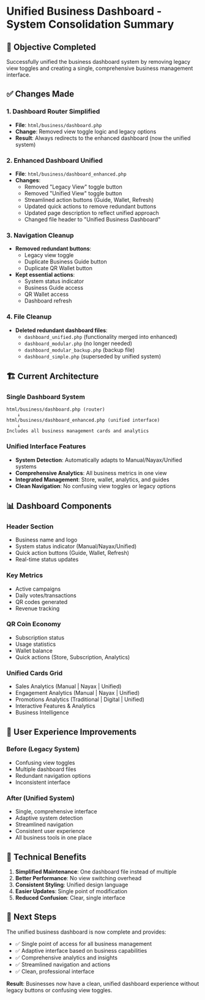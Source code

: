 # Unified Business Dashboard - System Consolidation Summary

## 🎯 **Objective Completed**
Successfully unified the business dashboard system by removing legacy view toggles and creating a single, comprehensive business management interface.

## ✅ **Changes Made**

### **1. Dashboard Router Simplified**
- **File**: `html/business/dashboard.php`
- **Change**: Removed view toggle logic and legacy options
- **Result**: Always redirects to the enhanced dashboard (now the unified system)

### **2. Enhanced Dashboard Unified**
- **File**: `html/business/dashboard_enhanced.php`
- **Changes**:
  - Removed "Legacy View" toggle button
  - Removed "Unified View" toggle button
  - Streamlined action buttons (Guide, Wallet, Refresh)
  - Updated quick actions to remove redundant buttons
  - Updated page description to reflect unified approach
  - Changed file header to "Unified Business Dashboard"

### **3. Navigation Cleanup**
- **Removed redundant buttons**:
  - Legacy view toggle
  - Duplicate Business Guide button
  - Duplicate QR Wallet button
- **Kept essential actions**:
  - System status indicator
  - Business Guide access
  - QR Wallet access
  - Dashboard refresh

### **4. File Cleanup**
- **Deleted redundant dashboard files**:
  - `dashboard_unified.php` (functionality merged into enhanced)
  - `dashboard_modular.php` (no longer needed)
  - `dashboard_modular_backup.php` (backup file)
  - `dashboard_simple.php` (superseded by unified system)

## 🏗️ **Current Architecture**

### **Single Dashboard System**
```
html/business/dashboard.php (router)
    ↓
html/business/dashboard_enhanced.php (unified interface)
    ↓
Includes all business management cards and analytics
```

### **Unified Interface Features**
- **System Detection**: Automatically adapts to Manual/Nayax/Unified systems
- **Comprehensive Analytics**: All business metrics in one view
- **Integrated Management**: Store, wallet, analytics, and guides
- **Clean Navigation**: No confusing view toggles or legacy options

## 📊 **Dashboard Components**

### **Header Section**
- Business name and logo
- System status indicator (Manual/Nayax/Unified)
- Quick action buttons (Guide, Wallet, Refresh)
- Real-time status updates

### **Key Metrics**
- Active campaigns
- Daily votes/transactions
- QR codes generated
- Revenue tracking

### **QR Coin Economy**
- Subscription status
- Usage statistics
- Wallet balance
- Quick actions (Store, Subscription, Analytics)

### **Unified Cards Grid**
- Sales Analytics (Manual | Nayax | Unified)
- Engagement Analytics (Manual | Nayax | Unified)
- Promotions Analytics (Traditional | Digital | Unified)
- Interactive Features & Analytics
- Business Intelligence

## 🎨 **User Experience Improvements**

### **Before (Legacy System)**
- Confusing view toggles
- Multiple dashboard files
- Redundant navigation options
- Inconsistent interface

### **After (Unified System)**
- Single, comprehensive interface
- Adaptive system detection
- Streamlined navigation
- Consistent user experience
- All business tools in one place

## 🔧 **Technical Benefits**

1. **Simplified Maintenance**: One dashboard file instead of multiple
2. **Better Performance**: No view switching overhead
3. **Consistent Styling**: Unified design language
4. **Easier Updates**: Single point of modification
5. **Reduced Confusion**: Clear, single interface

## 🚀 **Next Steps**

The unified business dashboard is now complete and provides:
- ✅ Single point of access for all business management
- ✅ Adaptive interface based on business capabilities
- ✅ Comprehensive analytics and insights
- ✅ Streamlined navigation and actions
- ✅ Clean, professional interface

**Result**: Businesses now have a clean, unified dashboard experience without legacy buttons or confusing view toggles. 